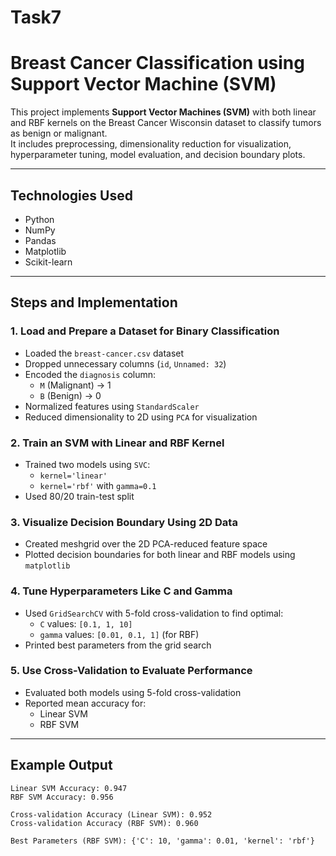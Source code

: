 # Task7
# Breast Cancer Classification using Support Vector Machine (SVM)

This project implements **Support Vector Machines (SVM)** with both linear and RBF kernels on the Breast Cancer Wisconsin dataset to classify tumors as benign or malignant.  
It includes preprocessing, dimensionality reduction for visualization, hyperparameter tuning, model evaluation, and decision boundary plots.

---

## Technologies Used

- Python  
- NumPy  
- Pandas  
- Matplotlib  
- Scikit-learn  

---

## Steps and Implementation

### 1. Load and Prepare a Dataset for Binary Classification
- Loaded the `breast-cancer.csv` dataset
- Dropped unnecessary columns (`id`, `Unnamed: 32`)
- Encoded the `diagnosis` column:  
  - `M` (Malignant) → 1  
  - `B` (Benign) → 0
- Normalized features using `StandardScaler`
- Reduced dimensionality to 2D using `PCA` for visualization

### 2. Train an SVM with Linear and RBF Kernel
- Trained two models using `SVC`:
  - `kernel='linear'`
  - `kernel='rbf'` with `gamma=0.1`
- Used 80/20 train-test split

### 3. Visualize Decision Boundary Using 2D Data
- Created meshgrid over the 2D PCA-reduced feature space
- Plotted decision boundaries for both linear and RBF models using `matplotlib`

### 4. Tune Hyperparameters Like C and Gamma
- Used `GridSearchCV` with 5-fold cross-validation to find optimal:
  - `C` values: `[0.1, 1, 10]`
  - `gamma` values: `[0.01, 0.1, 1]` (for RBF)
- Printed best parameters from the grid search

### 5. Use Cross-Validation to Evaluate Performance
- Evaluated both models using 5-fold cross-validation
- Reported mean accuracy for:
  - Linear SVM
  - RBF SVM

---

## Example Output

```text
Linear SVM Accuracy: 0.947
RBF SVM Accuracy: 0.956

Cross-validation Accuracy (Linear SVM): 0.952
Cross-validation Accuracy (RBF SVM): 0.960

Best Parameters (RBF SVM): {'C': 10, 'gamma': 0.01, 'kernel': 'rbf'}
